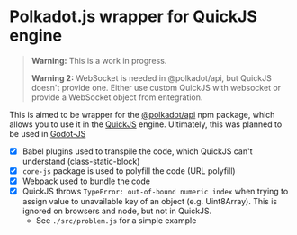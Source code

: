 # Polkadot.js wrapper for QuickJS engine

> **Warning:** This is a work in progress.
>
> **Warning 2:** WebSocket is needed in @polkadot/api, but QuickJS doesn't provide one. Either use custom QuickJS with websocket or provide a WebSocket object from entegration.

This is aimed to be wrapper for the [@polkadot/api](https://github.com/polkadot-js/api) npm package, which allows you to use it in the [QuickJS](https://bellard.org/quickjs/) engine. Ultimately, this was planned to be used in [Godot-JS](https://github.com/Geequlim/ECMAScript)

- [x] Babel plugins used to transpile the code, which QuickJS can't understand (class-static-block)
- [x] `core-js` package is used to polyfill the code (URL polyfill)
- [x] Webpack used to bundle the code
- [x] QuickJS throws `TypeError: out-of-bound numeric index` when trying to assign value to unavailable key of an object (e.g. Uint8Array). This is ignored on browsers and node, but not in QuickJS.
  - See `./src/problem.js` for a simple example
